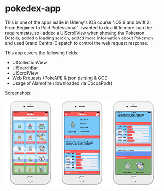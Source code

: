 # pokedex-app
This is one of the apps made in Udemy's iOS course "iOS 9 and Swift 2: From Beginner to Paid Professional". 
I wanted to do a little more than the requirements, so I added a UIScrollView when showing the Pokemon Details, added a loading screen, added more information about Pokemon and used Grand Central Dispatch to control the web request response.

This app covers the following fields:
* UICollectionView
* UISearchBar
* UIScrollView
* Web Requests (PokeAPI) & json parsing & GCD
* Usage of Alamofire (downloaded via CocoaPods)

Screenshots:

![Initial](https://github.com/ajPT/pokedex-app/blob/master/poke_screen.jpg)
